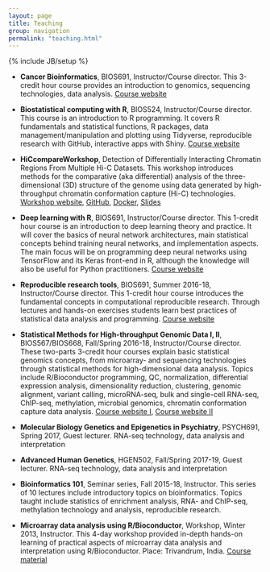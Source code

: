 ```yaml
---
layout: page
title: Teaching
group: navigation
permalink: "teaching.html"
---
```

{% include JB/setup %}

- **Cancer Bioinformatics**, BIOS691, Instructor/Course director. This 3-credit hour course provides an introduction to genomics, sequencing technologies, data analysis. [Course website](https://bios691-cancer-bioinformatics.netlify.app/)

- **Biostatistical computing with R**, BIOS524, Instructor/Course director. This course is an introduction to R programming. It covers R fundamentals and statistical functions, R packages, data management/manipulation and plotting using Tidyverse, reproducible research with GitHub, interactive apps with Shiny. [Course website](https://bios524-biostatistical-computing-r.netlify.app/)

- **HiCcompareWorkshop**, Detection of Differentially Interacting Chromatin Regions From Multiple Hi-C Datasets. This workshop introduces methods for the comparative (aka differential) analysis of the three-dimensional (3D) structure of the genome using data generated by high-throughput chromatin conformation capture (Hi-C) technologies. [Workshop website](https://mdozmorov.github.io/HiCcompareWorkshop/), [GitHub](https://github.com/mdozmorov/HiCcompareWorkshop), [Docker](https://hub.docker.com/repository/docker/mdozmorov/hiccompareworkshop), [Slides](https://mdozmorov.github.io/Talk_HiCcompare/index.html)

- **Deep learning with R**, BIOS691, Instructor/Course director. This 1-credit hour course is an introduction to deep learning theory and practice. It will cover the basics of neural network architectures, main statistical concepts behind training neural networks, and implementation aspects. The main focus will be on programming deep neural networks using TensorFlow and its Keras front-end in R, although the knowledge will also be useful for Python practitioners. [Course website](https://bios691-deep-learning-r.netlify.app/)

- **Reproducible research tools**, BIOS691, Summer 2016-18,	Instructor/Course director. This 1-credit hour course introduces the fundamental concepts in computational reproducible research. Through lectures and hands-on exercises students learn best practices of statistical data analysis and programming. [Course website](https://mdozmorov.github.io/BIOS691.2018/)

- **Statistical Methods for High-throughput Genomic Data I, II**,	BIOS567/BIOS668, Fall/Spring 2016-18,	Instructor/Course director. These two-parts 3-credit hour courses explain basic statistical genomics concepts, from microarray- and sequencing technologies through statistical methods for high-dimensional data analysis. Topics include R/Bioconductor programming, QC, normalization, differential expression analysis, dimensionality reduction, clustering, genomic alignment, variant calling, microRNA-seq, bulk and single-cell RNA-seq, ChIP-seq, methylation, microbial genomics, chromatin conformation capture data analysis. [Course website I](https://mdozmorov.github.io/BIOS567.2017/), [Course website II](https://mdozmorov.github.io/BIOS668.2018/)

- **Molecular Biology Genetics and Epigenetics in Psychiatry**,	PSYCH691, Spring 2017,	Guest lecturer. RNA-seq technology, data analysis and interpretation

- **Advanced Human Genetics**, HGEN502, Fall/Spring 2017-19,	Guest lecturer. RNA-seq technology, data analysis and interpretation

- **Bioinformatics 101**,	Seminar series, Fall 2015-18,	Instructor. This series of 10 lectures include introductory topics on bioinformatics. Topics taught include statistics of enrichment analysis, RNA- and ChIP-seq, methylation technology and analysis, reproducible research.

- **Microarray data analysis using R/Bioconductor**,	Workshop, Winter 2013,	Instructor. This 4-day workshop provided in-depth hands-on learning of practical aspects of microarray data analysis and interpretation using R/Bioconductor. Place: Trivandrum, India. [Course material](https://github.com/mdozmorov/ci-workshop)
